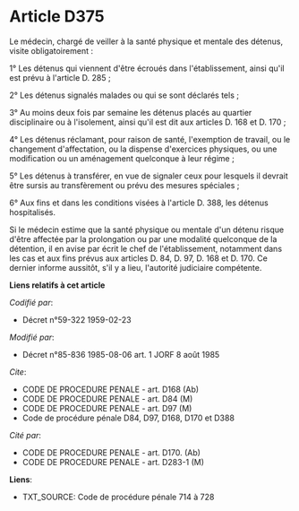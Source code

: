 # Article D375

Le médecin, chargé de veiller à la santé physique et mentale des détenus, visite obligatoirement :

1° Les détenus qui viennent d'être écroués dans l'établissement, ainsi qu'il est prévu à l'article D. 285 ;

2° Les détenus signalés malades ou qui se sont déclarés tels ;

3° Au moins deux fois par semaine les détenus placés au quartier disciplinaire ou à l'isolement, ainsi qu'il est dit aux
articles D. 168 et D. 170 ;

4° Les détenus réclamant, pour raison de santé, l'exemption de travail, ou le changement d'affectation, ou la dispense
d'exercices physiques, ou une modification ou un aménagement quelconque à leur régime ;

5° Les détenus à transférer, en vue de signaler ceux pour lesquels il devrait être sursis au transfèrement ou prévu des
mesures spéciales ;

6° Aux fins et dans les conditions visées à l'article D. 388, les détenus hospitalisés.

Si le médecin estime que la santé physique ou mentale d'un détenu risque d'être affectée par la prolongation ou par une
modalité quelconque de la détention, il en avise par écrit le chef de l'établissement, notamment dans les cas et aux fins
prévus aux articles D. 84, D. 97, D. 168 et D. 170. Ce dernier informe aussitôt, s'il y a lieu, l'autorité judiciaire
compétente.

**Liens relatifs à cet article**

_Codifié par_:

  - Décret n°59-322 1959-02-23

_Modifié par_:

  - Décret n°85-836 1985-08-06 art. 1 JORF 8 août 1985

_Cite_:

  - CODE DE PROCEDURE PENALE - art. D168 (Ab)
  - CODE DE PROCEDURE PENALE - art. D84 (M)
  - CODE DE PROCEDURE PENALE - art. D97 (M)
  - Code de procédure pénale D84, D97, D168, D170 et D388

_Cité par_:

  - CODE DE PROCEDURE PENALE - art. D170. (Ab)
  - CODE DE PROCEDURE PENALE - art. D283-1 (M)

**Liens**:

  - TXT_SOURCE: Code de procédure pénale 714 à 728
